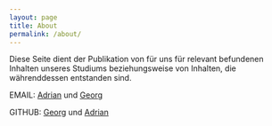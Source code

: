 ```yaml
---
layout: page
title: About
permalink: /about/
---
```


Diese Seite dient der Publikation von für uns für relevant befundenen
Inhalten unseres Studiums beziehungsweise von Inhalten, die
währenddessen entstanden sind.  

EMAIL:
[Adrian](mailto:adrian.hinrichs@rwth-aachen.de)
und
[Georg](mailto:georg.dorndorf@rwth-aachen.de)

GITHUB:
[Georg](https://github.com/gDorndorf)
und
[Adrian](https://github.com/ACHinrichs)
